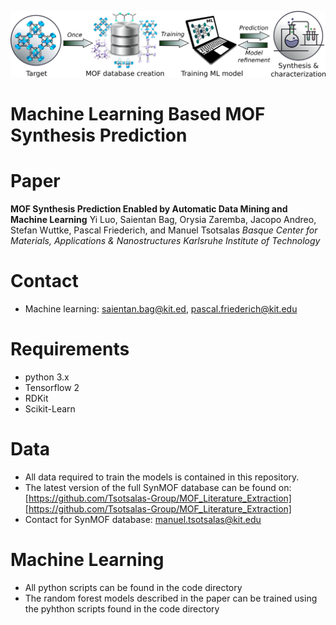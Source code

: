 ![MOF Synthesis Prediction](MOF_Synthesis_Prediction.png)

# Machine Learning Based MOF Synthesis Prediction

# Paper
**MOF Synthesis Prediction Enabled by Automatic Data Mining and Machine Learning**
Yi Luo, Saientan Bag, Orysia Zaremba, Jacopo Andreo, Stefan Wuttke, Pascal Friederich, and Manuel Tsotsalas
*Basque Center for Materials, Applications & Nanostructures*
*Karlsruhe Institute of Technology*

# Contact
- Machine learning: saientan.bag@kit.ed, pascal.friederich@kit.edu

# Requirements
- python 3.x
- Tensorflow 2
- RDKit
- Scikit-Learn

# Data
- All data required to train the models is contained in this repository.
- The latest version of the full SynMOF database can be found on:
[https://github.com/Tsotsalas-Group/MOF_Literature_Extraction][https://github.com/Tsotsalas-Group/MOF_Literature_Extraction]
- Contact for SynMOF database: manuel.tsotsalas@kit.edu

# Machine Learning
- All python scripts can be found in the code directory
- The random forest models described in the paper can be trained using the pyhthon scripts found in the code directory



